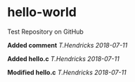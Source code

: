 # hello-world
Test Repository on GitHub

**Added comment** *T.Hendricks 2018-07-11*

**Added hello.c** *T.Hendricks 2018-07-11*

**Modified hello.c** *T.Hendricks 2018-07-11*


